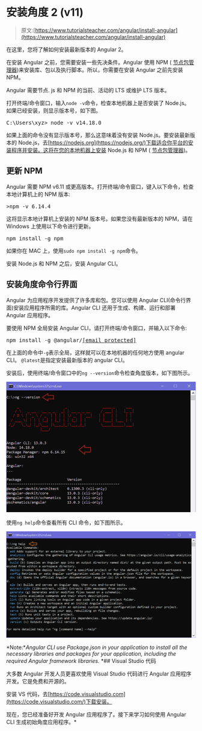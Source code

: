 # 安装角度 2 (v11)

> 原文:[https://www.tutorialsteacher.com/angular/install-angular](https://www.tutorialsteacher.com/angular/install-angular)

在这里，您将了解如何安装最新版本的 Angular 2。

在安装 Angular 之前，您需要安装一些先决条件。Angular 使用 NPM ( [节点包管理器](/nodejs/what-is-node-package-manager))来安装库、包以及执行脚本。所以，你需要在安装 Angular 之前先安装 NPM。

Angular 需要节点. js 和 NPM 的当前、活动的 LTS 或维护 LTS 版本。

打开终端/命令窗口，输入`node -v`命令，检查本地机器上是否安装了 Node.js。 如果已经安装，则显示版本号，如下图。

<samp>C:\Users\xyz> node -v
v14.18.0</samp>

如果上面的命令没有显示版本号，那么这意味着没有安装 Node.js。要安装最新版本的 Node.js，去[https://nodejs.org](https://nodejs.org/)下载适合你平台的安装程序并安装。这将在您的本地机器上安装 Node.js 和 NPM ( [节点包管理器](/nodejs/what-is-node-package-manager))。

## 更新 NPM

Angular 需要 NPM v6.11 或更高版本。打开终端/命令窗口，键入以下命令，检查本地计算机上的 NPM 版本:

<samp>>npm -v
6.14.4</samp>

这将显示本地计算机上安装的 NPM 版本号。如果您没有最新版本的 NPM，请在 Windows 上使用以下命令进行更新。

<samp>npm install -g npm</samp>

如果你在 MAC 上，使用`sudo npm install -g npm`命令。

安装 Node.js 和 NPM 之后，安装 Angular CLI。

## 安装角度命令行界面

Angular 为应用程序开发提供了许多库和包。您可以使用 Angular CLI(命令行界面)安装应用程序所需的库。Angular CLI 还用于生成、构建、运行和部署 Angular 应用程序。

要使用 NPM 全局安装 Angular CLI，请打开终端/命令窗口，并输入以下命令:

<samp>npm install -g @angular/[[email protected]](/cdn-cgi/l/email-protection)</samp>

在上面的命令中`-g`表示全局，这样就可以在本地机器的任何地方使用 angular CLI。 `@latest`是指定安装最新版本的 angular CLI。

安装后，使用终端/命令窗口中的`ng --version`命令检查角度版本，如下图所示。

[![](img/2a16f8089037fd70f9d13113f4f5395a.png)](../../Content/images/angular/angular-cli.png)





使用`ng help`命令查看所有 CLI 命令，如下图所示。

[![](img/b6afc9a6e8bb1d62428da5177285fad6.png)](../../Content/images/angular/nghelp.png)





*Note:**Angular CLI use Package.json in your application to install all the necessary libraries and packages for your application, including the required Angular framework libraries.* *## Visual Studio 代码

大多数 Angular 开发人员更喜欢使用 Visual Studio 代码进行 Angular 应用程序开发。它是免费和开源的。

安装 VS 代码，去[https://code.visualstudio.com](https://code.visualstudio.com/)下载安装。

现在，您已经准备好开发 Angular 应用程序了。接下来学习如何使用 Angular CLI 生成初始角度应用程序。*